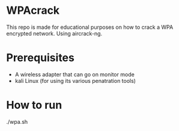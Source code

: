 # WPAcrack
This repo is made for educational purposes on how to crack a WPA encrypted network.
Using aircrack-ng.

# Prerequisites
- A wireless adapter that can go on monitor mode 
- kali Linux (for using its various penatration tools)

# How to run
./wpa.sh

